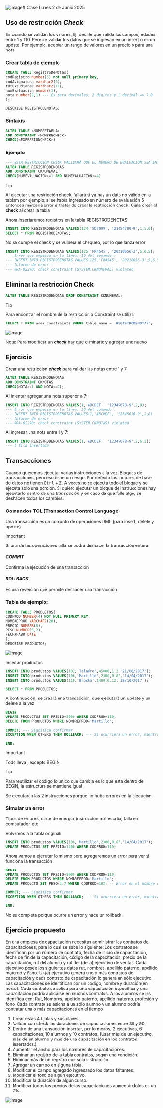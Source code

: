 ![image](https://github.com/user-attachments/assets/59fed577-63c8-43c2-af5e-90da019fc191)# Clase Lunes 2 de Junio 2025

## Uso de restricción ***Check***
Es cuando se validan los valores, Ej: decirle que valida los campos, edades entre 1 y 110.
Permite validar los datos que se ingresan en un insert o en un update. Por ejemplo, aceptar un rango de valores en un precio o para una nota.


### Crear tabla de ejemplo
```SQL
CREATE TABLE RegistroDeNotas(
codRegistro number(5) not null primary key,
codAsignatura varchar2(6),
rutEstudiante varchar2(10),
numEvaluacion number(1),
nota number(2,1) --- Es para decimales, 2 digitos y 1 decimal => 7.0
);

DESCRIBE REGISTRODENOTAS;
```

### Sintaxis
```sql
ALTER TABLE <NOMBRETABLA>
ADD CONSTRAINT <NOMBRECHECK>
CHECK(<EXPRESIONCHECK>)
```

### Ejemplo

```SQL
--- ESTA RESTRICCIÓN CHECK VALIDARÁ QUE EL NÚMERO DE EVALUACIÓN SEA ENTRE 1 Y 4
ALTER TABLE REGISTRODENOTAS
ADD CONSTRAINT CKNUMEVAL
CHECK(NUMEVALUACION>=1 AND NUMEVALUACION<=4)
```

> [!TIP]
> Al ejecutar una restricción check, fallará si ya hay un dato no válido en la tablam por ejemplo, si se había ingresado en número de evaluación 5 entonces marcaría error al tratar de crear la restricción check.
> Ojala crear el **check** al crear la tabla

Ahora insertaremos registros en la tabla REGISTRODENOTAS

```sql
INSERT INTO REGISTRODENOTAS VALUES(124,'SD7099', '21454780-9',1,5.6);
SELECT * FROM REGISTRODENOTAS;
```

No se cumple el check y se vulnera el chequeo, por lo que lanza error

```SQL
INSERT INTO REGISTRODENOTAS VALUES(125,'FR4545', '20210656-3',5,6.5);
--- Error que empieza en la línea: 19 del comando :
--- INSERT INTO REGISTRODENOTAS VALUES(125,'FR4545', '20210656-3',5,6.5)
--- Informe de error -
--- ORA-02290: check constraint (SYSTEM.CKNUMEVAL) violated
```

## Eliminar la restricción Check

```sql
ALTER TABLE REGISTRODENOTAS DROP CONSTRAINT CKNUMEVAL;
```

> [!TIP]
> Para encontrar el nombre de la restricción o Constraint se utiliza

```sql
SELECT * FROM user_constraints WHERE table_name = 'REGISTRODENOTAS';
```

![image](https://github.com/user-attachments/assets/6f6afd37-bbab-4d24-a92c-af1cb04e1be3)

Nota: Para modificar un ***check*** hay que eliminarlo y agregar uno nuevo


## Ejercicio
Crear una restricción ***check*** para validar las notas entre 1 y 7

```sql
ALTER TABLE REGISTRODENOTAS
ADD CONSTRAINT CKNOTAS
CHECK(NOTA>=1 AND NOTA<=7);
```

Al intentar agregar una nota superior a 7:

```sql
INSERT INTO REGISTRODENOTAS VALUES(1,'ABCDEF', '12345678-9',2,8);
--- Error que empieza en la línea: 30 del comando :
--- INSERT INTO REGISTRODENOTAS VALUES(1,'ABCDEF', '12345678-9',2,8)
--- Informe de error -
--- ORA-02290: check constraint (SYSTEM.CKNOTAS) violated
```

Al ingresar una nota entre 1 y 7:

```sql
INSERT INTO REGISTRODENOTAS VALUES(1,'ABCDEF', '12345678-9',2,6.2);
--- 1 fila insertada
```

## Transacciones

Cuando queremos ejecutar varias instrucciones a la vez. Bloques de transacciones, pero eso tiene un riesgo. Por defecto los motores de base de datos no tienen <kbd>Ctrl</kbd> + <kbd>Z</kbd>.
A veces no se ejecuta todo el bloque y se ejecuta solo una porción.
Si quiero ejecutar un bloque de instrucciones hay ejecutarlo dentro de una *transacción* y en caso de que falle algo, se deshacen todos los cambios.

### Comandos TCL (Transaction Control Language)
Una transacción es un conjunto de operaciones DML (para insert, delete y update)

> [!IMPORTANT]
> Si una de las operaciones falla se podrá deshacer la transacción entera

#### *COMMIT*
Confirma la ejecución de una transacción

#### *ROLLBACK*
Es una reversión que permite deshacer una transacción

### Tabla de ejemplo:

```sql
CREATE TABLE PRODUCTOS(
CODPROD NUMBER(4) NOT NULL PRIMARY KEY,
NOMBREPROD VARCHAR2(20),
PRECIO NUMBER(8),
PESO NUMBER(5,2),
FECHAFABR DATE
);
DESCRIBE PRODUCTOS;
```

![image](https://github.com/user-attachments/assets/b279d765-9d4b-434a-8a6f-27b1bc0cff9d)

Insertar productos
```SQL
INSERT INTO productos VALUES(102,'Taladro',45000,1.2,'21/06/2017');
INSERT INTO productos VALUES(106,'Martillo',2300,0.87,'14/04/2017');
INSERT INTO productos VALUES(110,'Brocha',1400,0.12,'18/10/2017');

SELECT * FROM PRODUCTOS;
```

A continuación, se creará una transacción, que ejecutará un update y un delete a la vez

```sql
BEGIN
UPDATE PRODUCTOS SET PRECIO=5000 WHERE CODPROD=110;
DELETE FROM PRODUCTOS WHERE NOMBREPROD='Martillo';

COMMIT; --- Significa confirmar
EXCEPTION WHEN OTHERS THEN ROLLBACK; --- Si ocurriera un error, mientras se ejecutan las instrucciones de la transacción, se ejecuta exception

END;
```
> [!IMPORTANT]
> Todo lleva ; excepto BEGIN

> [!TIP]
> Para reutilizar el código lo unico que cambia es lo que esta dentro de BEGIN, la estructura se mantiene igual

Se ejecutaron las 2 instrucciones porque no hubo errores en la ejecución

### Simular un error
Tipos de errores, corte de energia, instruccion mal escrita, falla en computador, etc

Volvemos a la tabla original:

```sql
INSERT INTO productos VALUES(106,'Martillo',2300,0.87,'14/04/2017');
UPDATE PRODUCTOS SET PRECIO=1400 WHERE CODPROD=110;
```

Ahora vamos a ejecutar lo mismo pero agregaremos un error para ver si funciona la transacción

```sql
BEGIN
UPDATE PRODUCTOS SET PRECIO=5000 WHERE CODPROD=110;
DELETE FROM PRODUCTOS WHERE NOMBREPROD='Martillo';
UPDATE PRODUCTO SET PESO=3.7 WHERE CODPROD=102; -- Error en el nombre de la tabla

COMMIT; --- Significa confirmar
EXCEPTION WHEN OTHERS THEN ROLLBACK; --- Si ocurriera un error, mientras se ejecutan las instrucciones de la transacción, se ejecuta exception

END;
```

No se completa porque ocurre un error y hace un rollback.


## Ejercicio propuesto

En una empresa de capacitación necesitan administrar los contratos de capacitaciones, para lo cual se sabe lo siguiente:
Los contratos se identifican por un número de contrato, fecha de inicio de capacitación, fecha de fin de la capacitación, código de la capacitación, precio de la capacitación, rut del alumno y rut del (de la) ejecutivo de ventas.
Cada ejecutivo posee los siguientes datos rut, nombres, apellido paterno, apellido materno y Fono. 
Un(a) ejecutivo genera uno o más contratos de capacitación y cada contrato de capacitación lo genera un sólo ejecutivo. 
Las capacitaciones se identifican por un código, nombre y duración(en horas).
Cada contrato se aplica para una capacitación específica y una capacitación podría aplicarse en muchos contratos.
A los alumnos se les identifica con: Rut, Nombres, apellido paterno, apellido materno, profesión y fono.
Cada contrato se asigna a un sólo alumno y un alumno podría contratar una o más capacitaciones en el tiempo

1) Crear estas 4 tablas y sus claves.
2) Validar con check las duraciones de capacitaciones entre 30 y 90.
3) Dentro de una transacción insertar, por lo menos, 2 ejecutivos, 6 capacitaciones, 10 alumnos y 10 contratos.
(Usar más de un ejecutivo, más de un alumno y más de una capacitación en los contratos insertados.)
4) Aumentar el ancho para los nombres de capacitaciones.
5) Eliminar un registro de la tabla contratos, según una condición.
6) Eliminar más de un registro con sola instrucción.
7) Agregar un campo en alguna tabla.
8) Modificar el campo agregado ingresando los datos faltantes.
9) Modificar el fono de algún ejecutivo.
10) Modificar la duración de algún curso.
11) Modificar  todos los precios de las capacitaciones aumentándolos en un 2%.

![image](https://github.com/user-attachments/assets/0136d279-b8ac-4293-a603-4b937538c66c)


```sql

```


